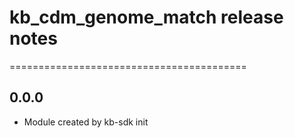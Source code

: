 # kb_cdm_genome_match release notes
=========================================

0.0.0
-----
* Module created by kb-sdk init
